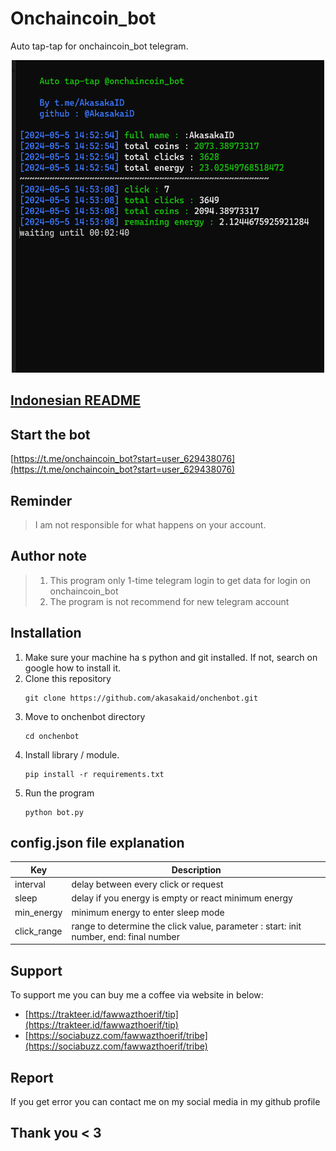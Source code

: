 # Onchaincoin_bot

Auto tap-tap for onchaincoin_bot telegram.

<center>
<img src="./images/onchain.png" width="500" height="500">
</center>

## [Indonesian README](readme_id.md)

## Start the bot

[https://t.me/onchaincoin_bot?start=user_629438076](https://t.me/onchaincoin_bot?start=user_629438076)

## Reminder

> I am not responsible for what happens on your account.

## Author note

> 1. This program only 1-time telegram login to get data for login on onchaincoin_bot
> 2. The program is not recommend for new telegram account

## Installation

1. Make sure your machine ha s python and git installed. If not, search on google how to install it.
2. Clone this repository
   ```
   git clone https://github.com/akasakaid/onchenbot.git
   ```
3. Move to onchenbot directory
   ```
   cd onchenbot
   ```
4. Install library / module.
   ```
   pip install -r requirements.txt
   ```
5. Run the program
   ```
   python bot.py
   ```

## config.json file explanation

| Key         | Description                                                                           |
| ----------- | ------------------------------------------------------------------------------------- |
| interval    | delay between every click or request                                                  |
| sleep       | delay if you energy is empty or react minimum energy                                  |
| min_energy  | minimum energy to enter sleep mode                                                    |
| click_range | range to determine the click value, parameter : start: init number, end: final number |

## Support

To support me you can buy me a coffee via website in below:

- [https://trakteer.id/fawwazthoerif/tip](https://trakteer.id/fawwazthoerif/tip)
- [https://sociabuzz.com/fawwazthoerif/tribe](https://sociabuzz.com/fawwazthoerif/tribe)

## Report

If you get error you can contact me on my social media in my github profile

## Thank you < 3
